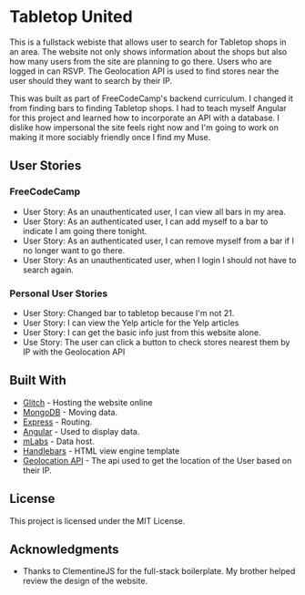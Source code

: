 # Tabletop United

This is a fullstack webiste that allows user to search for Tabletop shops in an area. The website not only shows information about the shops but also how many users from the site are planning to go there. Users who are logged in can RSVP. The Geolocation API is used to find stores near the user should they want to search by their IP.

This was built as part of FreeCodeCamp's backend curriculum. I changed it from finding bars to finding Tabletop shops. I had to teach myself Angular for this project and learned how to incorporate an API with a database. I dislike how impersonal the site feels right now and I'm going to work on making it more sociably friendly once I find my Muse.

## User Stories

### FreeCodeCamp

* User Story: As an unauthenticated user, I can view all bars in my area.
* User Story: As an authenticated user, I can add myself to a bar to indicate I am going there tonight.
* User Story: As an authenticated user, I can remove myself from a bar if I no longer want to go there.
* User Story: As an unauthenticated user, when I login I should not have to search again.

### Personal User Stories

* User Story: Changed bar to tabletop because I'm not 21. 
* User Story: I can view the Yelp article for the Yelp articles
* User Story: I can get the basic info just from this website alone. 
* Use Story:  The user can click a button to check stores nearest them by IP with the Geolocation API

## Built With

* [Glitch](https://glitch.com/) - Hosting the website online
* [MongoDB](https://www.mongodb.com/) - Moving data.
* [Express](https://expressjs.com/) - Routing.
* [Angular](https://angularjs.org/) - Used to display data.
* [mLabs](https://mlab.com/) - Data host.
* [Handlebars](http://handlebarsjs.com/) - HTML view engine template
* [Geolocation API](https://developers.google.com/maps/documentation/geolocation/intro) - The api used to get the location of the User based on their IP.


## License

This project is licensed under the MIT License.

## Acknowledgments

* Thanks to ClementineJS for the full-stack boilerplate. My brother helped review the design of the website. 

